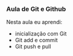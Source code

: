 ### Aula de Git e Github

Nesta aula eu aprendi:
- inicialização com Git
- Git add e commit
- Git push e pull